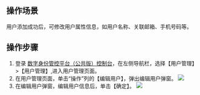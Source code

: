 ## 操作场景
用户添加成功后，可修改用户属性信息，如用户名称、关联邮箱、手机号码等。

## 操作步骤

1. 登录 [数字身份管控平台（公共版）控制台](https://console.cloud.tencent.com/ciam)，在左侧导航栏，选择【用户管理】>【用户管理】,进入用户管理页面。
2. 在用户管理页面，单击“操作”列的【编辑用户】，弹出编辑用户弹窗。
![](https://main.qcloudimg.com/raw/17928686aa70480f63dd321302a1e984.png)
3. 在编辑用户弹窗，编辑用户信息后，单击【确定】。
![](https://main.qcloudimg.com/raw/dbdd98fdb62506777299ea6df8e062a1.png)
